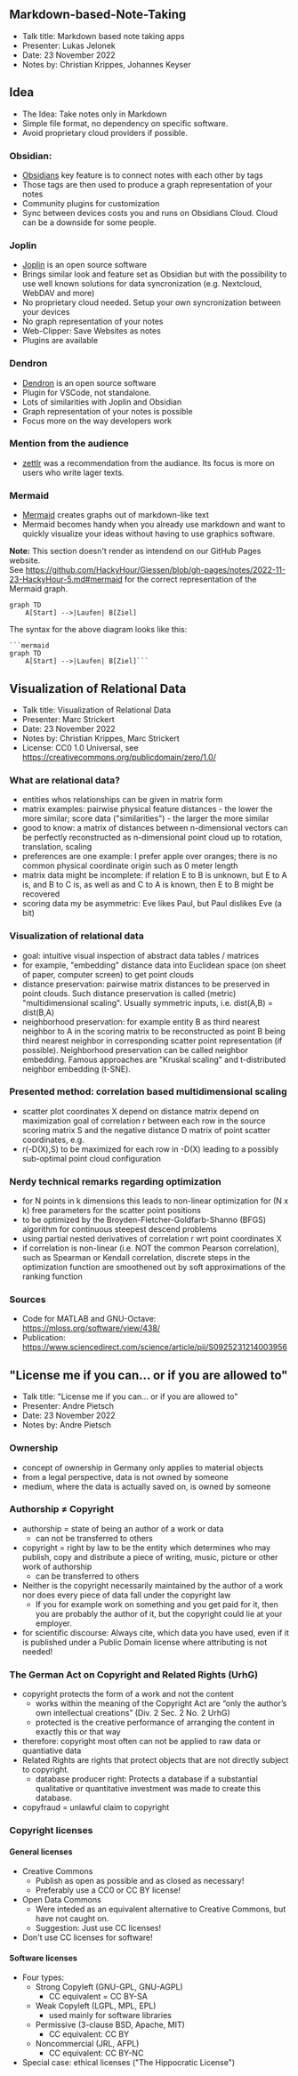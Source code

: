 

## Markdown-based-Note-Taking
- Talk title: Markdown based note taking apps
- Presenter: Lukas Jelonek
- Date: 23 November 2022
- Notes by: Christian Krippes, Johannes Keyser

## Idea
- The Idea: Take notes only in Markdown
- Simple file format, no dependency on specific software. 
- Avoid proprietary cloud providers if possible.

### Obsidian:

- [Obsidians] key feature is to connect notes with each other by tags
- Those tags are then used to produce a graph representation of your notes
- Community plugins for customization
- Sync between devices costs you and runs on Obsidians Cloud. 
  Cloud can be a downside for some people.


### Joplin

- [Joplin] is an open source software
- Brings similar look and feature set as Obsidian but with the possibility
to use well known solutions for data syncronization (e.g. Nextcloud, WebDAV and more)
- No proprietary cloud needed. Setup your own syncronization between your devices
- No graph representation of your notes
- Web-Clipper: Save Websites as notes
- Plugins are available


### Dendron
- [Dendron] is an open source software
- Plugin for VSCode, not standalone.
- Lots of similarities with Joplin and Obsidian
- Graph representation of your notes is possible
- Focus more on the way developers work


### Mention from the audience
 - [zettlr] was a recommendation from the audiance. 
 Its focus is more on users who write lager texts.

[Obsidians]:https://obsidian.md/
[Joplin]:https://joplinapp.org/
[Dendron]:https://www.dendron.so/
[zettlr]:https://www.zettlr.com/


### Mermaid
- [Mermaid] creates graphs out of markdown-like text
- Mermaid becomes handy when you already use markdown and want to quickly
visualize your ideas without having to use graphics software.

**Note:** This section doesn't render as intendend on our GitHub Pages website.  
See https://github.com/HackyHour/Giessen/blob/gh-pages/notes/2022-11-23-HackyHour-5.md#mermaid for the correct
representation of the Mermaid graph.
```mermaid
graph TD
    A[Start] -->|Laufen| B[Ziel]
```
The syntax for the above diagram looks like this:


```
```mermaid
graph TD
    A[Start] -->|Laufen| B[Ziel]```
```

[Mermaid]:https://mermaid-js.github.io/mermaid/#/


## Visualization of Relational Data

- Talk title: Visualization of Relational Data
- Presenter: Marc Strickert
- Date: 23 November 2022
- Notes by: Christian Krippes, Marc Strickert
- License: CC0 1.0 Universal, see https://creativecommons.org/publicdomain/zero/1.0/

### What are relational data?

- entities whos relationships can be given in matrix form
- matrix examples: pairwise physical feature distances - the lower the more similar;
   score data ("similarities") - the larger the more similar
- good to know: a matrix of distances between n-dimensional vectors can be perfectly
   reconstructed as n-dimensional point cloud up to rotation, translation, scaling
- preferences are one example: I prefer apple over oranges;
   there is no common physical coordinate origin such as 0 meter length
- matrix data might be incomplete: if relation E to B is unknown, but E to A is,
   and B to C is, as well as and C to A is known, then E to B might be recovered
- scoring data my be asymmetric: Eve likes Paul, but Paul dislikes Eve (a bit)

### Visualization of relational data

- goal: intuitive visual inspection of abstract data tables / matrices
- for example, "embedding" distance data into Euclidean space (on sheet of paper,
   computer screen) to get point clouds
- distance preservation: pairwise matrix distances to be preserved in point clouds.
   Such distance preservation is called (metric) "multidimensional scaling".
   Usually symmetric inputs, i.e. dist(A,B) = dist(B,A)
- neighborhood preservation: for example entity B as third nearest neighbor
   to A in the scoring matrix to be reconstructed as point B being third
   nearest neighbor in corresponding scatter point representation (if possible).
   Neighborhood preservation can be called neighbor embedding. Famous approaches
   are "Kruskal scaling" and t-distributed neighbor embedding (t-SNE).

### Presented method: correlation based multidimensional scaling
- scatter plot coordinates X depend on distance matrix depend on
   maximization goal of correlation r between each row in the source
   scoring matrix S and the negative distance D matrix of point scatter
   coordinates, e.g.
- r(-D(X),S) to be maximized for each row in -D(X) leading to a
   possibly sub-optimal point cloud configuration

### Nerdy technical remarks regarding optimization

- for N points in k dimensions this leads to non-linear optimization
   for (N x k) free parameters for the scatter point positions
- to be optimized by the Broyden-Fletcher-Goldfarb-Shanno (BFGS) algorithm
   for continuous steepest descend problems
- using partial nested derivatives of correlation r wrt point coordinates X
- if correlation is non-linear (i.e. NOT the common Pearson correlation),
   such as Spearman or Kendall correlation, discrete steps in the optimization
   function are smoothened out by soft approximations of the ranking function

### Sources
- Code for MATLAB and GNU-Octave: <https://mloss.org/software/view/438/>
- Publication: <https://www.sciencedirect.com/science/article/pii/S0925231214003956>


## "License me if you can... or if you are allowed to" 

- Talk title: "License me if you can... or if you are allowed to"
- Presenter: Andre Pietsch
- Date: 23 November 2022
- Notes by: Andre Pietsch

### Ownership
- concept of ownership in Germany only applies to material objects
- from a legal perspective, data is not owned by someone
- medium, where the data is actually saved on, is owned by someone

### Authorship ≠ Copyright 
- authorship = state of being an author of a work or data
  - can not be transferred to others
- copyright = right by law to be the entity which determines who may publish, copy and distribute a piece of writing, music, picture or other work of authorship
  - can be transferred to others
- Neither is the copyright necessarily maintained by the author of a work nor does every piece of data fall under the copyright law
  - If you for example work on something and you get paid for it, then you are probably the author of it, but the copyright could lie at your employer.
- for scientific discourse: Always cite, which data you have used, even if it is published under a Public Domain license where attributing is not needed!

### The German Act on Copyright and Related Rights (UrhG)
- copyright protects the form of a work and not the content
  - works within the meaning of the Copyright Act are “only the author’s own intellectual creations” (Div. 2 Sec. 2 No. 2 UrhG)
  - protected is the creative performance of arranging the content in exactly this or that way
- therefore: copyright most often can not be applied to raw data or quantiative data
- Related Rights are rights that protect objects that are not directly subject to copyright.
  - database producer right: Protects a database if a substantial qualitative or quantitative investment was made to create this database.
- copyfraud = unlawful claim to copyright

### Copyright licenses
#### General licenses
- Creative Commons
  - Publish as open as possible and as closed as necessary!
  - Preferably use a CC0 or CC BY license!
- Open Data Commons
  - Were inteded as an equivalent alternative to Creative Commons, but have not caught on.
  - Suggestion: Just use CC licenses!
- Don't use CC licenses for software!

#### Software licenses
- Four types:
  - Strong Copyleft (GNU-GPL, GNU-AGPL)
    - CC equivalent = CC BY-SA
  - Weak Copyleft (LGPL, MPL, EPL)
    - used mainly for software libraries
  - Permissive (3-clause BSD, Apache, MIT)
    - CC equivalent: CC BY
  - Noncommercial (JRL, AFPL)
    - CC equivalent: CC BY-NC
- Special case: ethical licenses ("The Hippocratic License")
